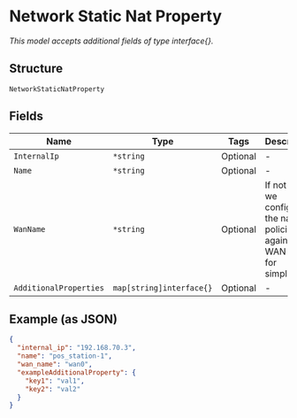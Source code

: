 
# Network Static Nat Property

*This model accepts additional fields of type interface{}.*

## Structure

`NetworkStaticNatProperty`

## Fields

| Name | Type | Tags | Description |
|  --- | --- | --- | --- |
| `InternalIp` | `*string` | Optional | - |
| `Name` | `*string` | Optional | - |
| `WanName` | `*string` | Optional | If not set, we configure the nat policies against all WAN ports for simplicity |
| `AdditionalProperties` | `map[string]interface{}` | Optional | - |

## Example (as JSON)

```json
{
  "internal_ip": "192.168.70.3",
  "name": "pos_station-1",
  "wan_name": "wan0",
  "exampleAdditionalProperty": {
    "key1": "val1",
    "key2": "val2"
  }
}
```

